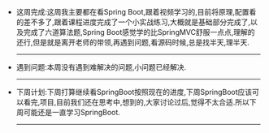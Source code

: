 - 这周完成:这周我主要都在看Spring Boot,跟着视频学习的,目前将原理,配置看的差不多了,跟着课程进度完成了一个小实战练习,大概就是基础部分完成了,以及完成了六道算法题,Spring Boot感觉学的比SpringMVC舒服一点点,理解的还行,但是就是离开老师的带领,再遇到问题,看源码时候,总是找半天,理半天.

  ---

- 遇到问题:本周没有遇到难解决的问题,小问题已经解决.

  ---

- 下周计划:下周打算继续看SpringBoot按照现在的进度,下周SpringBoot应该可以看完,项目,目前我们还在思考中,想到的,大家讨论过后,觉得不太合适.所以下周可能还是一直学习SpringBoot.

  ---

  

  

